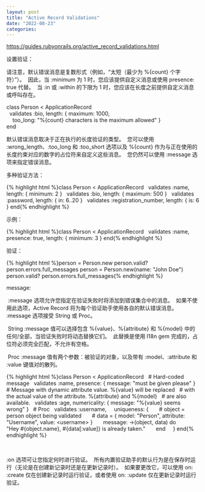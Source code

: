 ```yaml
---
layout: post
title: "Active Record Validations"
date: "2022-08-23"
categories: 
---
```

<p><a href="https://guides.rubyonrails.org/active_record_validations.html">https://guides.rubyonrails.org/active_record_validations.html</a></p>
<p>设置验证：</p>
<p>请注意，默认错误消息是复数形式（例如，&ldquo;太短（最少为 %{count} 个字符）&rdquo;）。&nbsp; 因此，当 :minimum 为 1 时，您应该提供自定义消息或使用 presence: true 代替。&nbsp; 当 :in 或 :within 的下限为 1 时，您应该在长度之前提供自定义消息或呼叫存在。</p>
<p>class Person &lt; ApplicationRecord<br />
&nbsp; validates :bio, length: { maximum: 1000,<br />
&nbsp;&nbsp;&nbsp; too_long: &quot;%{count} characters is the maximum allowed&quot; }<br />
end</p>
<p>默认错误消息取决于正在执行的长度验证的类型。&nbsp; 您可以使用 :wrong_length、:too_long 和 :too_short 选项以及 %{count} 作为与正在使用的长度约束对应的数字的占位符来自定义这些消息。&nbsp; 您仍然可以使用 :message 选项来指定错误消息。</p>
<p>多种验证方法：</p>
{% highlight html %}class Person &lt; ApplicationRecord
&nbsp; validates :name, length: { minimum: 2 }
&nbsp; validates :bio, length: { maximum: 500 }
&nbsp; validates :password, length: { in: 6..20 }
&nbsp; validates :registration_number, length: { is: 6 }
end{% endhighlight %}
<p>示例：</p>
{% highlight html %}class Person &lt; ApplicationRecord
&nbsp; validates :name, presence: true, length: { minimum: 3 }
end{% endhighlight %}
<p>验证：</p>
{% highlight html %}person = Person.new
person.valid?
person.errors.full_messages
person = Person.new(name: &quot;John Doe&quot;)
person.valid?
person.errors.full_messages{% endhighlight %}
<p>message:</p>
<p>&nbsp;:message 选项允许您指定在验证失败时将添加到错误集合中的消息。&nbsp; 如果不使用此选项，Active Record 将为每个验证助手使用各自的默认错误消息。&nbsp; :message 选项接受 String 或 Proc。</p>
<p>&nbsp;String :message 值可以选择包含 %{value}、%{attribute} 和 %{model} 中的任何/全部，当验证失败时将动态替换它们。&nbsp; 此替换是使用 I18n gem 完成的，占位符必须完全匹配，不允许有空格。</p>
<p>&nbsp;Proc :message 值有两个参数：被验证的对象，以及带有 :model、:attribute 和 :value 键值对的散列。</p>
{% highlight html %}class Person &lt; ApplicationRecord
&nbsp; # Hard-coded message
&nbsp; validates :name, presence: { message: &quot;must be given please&quot; }
&nbsp; # Message with dynamic attribute value. %{value} will be replaced
&nbsp; # with the actual value of the attribute. %{attribute} and %{model}
&nbsp; # are also available.
&nbsp; validates :age, numericality: { message: &quot;%{value} seems wrong&quot; }
&nbsp; # Proc
&nbsp; validates :username,
&nbsp;&nbsp;&nbsp; uniqueness: {
&nbsp;&nbsp;&nbsp;&nbsp;&nbsp; # object = person object being validated
&nbsp;&nbsp;&nbsp;&nbsp;&nbsp; # data = { model: &quot;Person&quot;, attribute: &quot;Username&quot;, value: &lt;username&gt; }
&nbsp;&nbsp;&nbsp;&nbsp;&nbsp; message: -&gt;(object, data) do
&nbsp;&nbsp;&nbsp;&nbsp;&nbsp;&nbsp;&nbsp; &quot;Hey #{object.name}, #{data[:value]} is already taken.&quot;
&nbsp;&nbsp;&nbsp;&nbsp;&nbsp; end
&nbsp;&nbsp;&nbsp; }
end{% endhighlight %}
<p>&nbsp;</p>
<p>:on 选项可让您指定何时进行验证。&nbsp; 所有内置验证助手的默认行为是在保存时运行（无论是在创建新记录时还是在更新记录时）。&nbsp; 如果要更改它，可以使用 on: :create 仅在创建新记录时运行验证，或者使用 on: :update 仅在更新记录时运行验证。</p>
